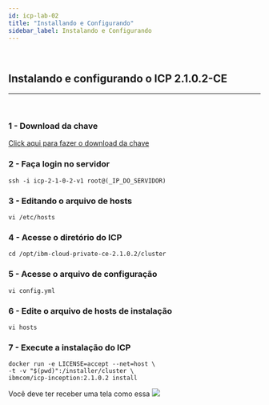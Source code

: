 ```yaml
---
id: icp-lab-02
title: "Installando e Configurando"
sidebar_label: Instalando e Configurando
---
```

<br />

## Instalando e configurando o ICP 2.1.0.2-CE
------------------------------------------------------------
<br />

### 1 - Download da chave

[Click aqui para fazer o download da chave](https://ibmcloudbrazil.github.io/docs/icp-2-1-0-2-v1)

### 2 - Faça login no servidor

```
ssh -i icp-2-1-0-2-v1 root@(_IP_DO_SERVIDOR)
```
### 3 - Editando o arquivo de hosts

```
vi /etc/hosts
```
### 4 - Acesse o diretório do ICP 

```
cd /opt/ibm-cloud-private-ce-2.1.0.2/cluster
```
### 5 - Acesse o arquivo de configuração 

```
vi config.yml
```
### 6 - Edite o arquivo de hosts de instalação

```
vi hosts 
```
### 7 - Execute a instalação do ICP

```
docker run -e LICENSE=accept --net=host \
-t -v "$(pwd)":/installer/cluster \
ibmcom/icp-inception:2.1.0.2 install
```

Você deve ter receber uma tela como essa
![](https://c1.staticflickr.com/1/970/28299699158_9d72e7f93d_b.jpg)
